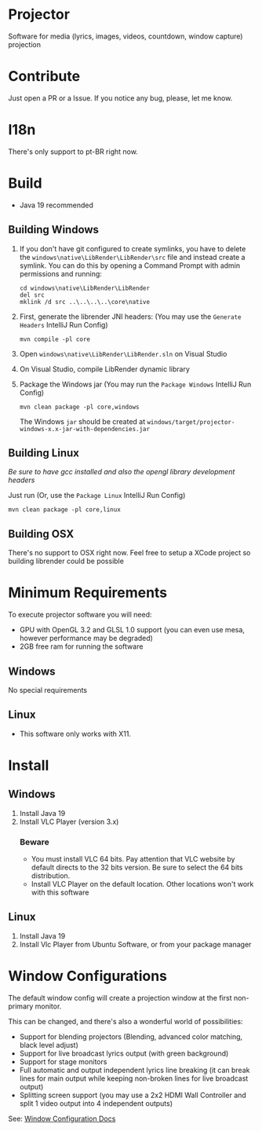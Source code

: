 Projector
=========

Software for media (lyrics, images, videos, countdown, window capture) projection

Contribute
==========

Just open a PR or a Issue. If you notice any bug, please, let me know.

I18n
=====

There's only support to pt-BR right now.

Build
=====
- Java 19 recommended

## Building Windows

1. If you don't have git configured to create symlinks, you have to delete the 
    `windows\native\LibRender\LibRender\src` file and instead create a symlink. You can do this by opening a 
    Command Prompt with admin permissions and running: 
    ```
   cd windows\native\LibRender\LibRender
   del src
   mklink /d src ..\..\..\..\core\native
   ```
    
2. First, generate the librender JNI headers: (You may use the `Generate Headers` IntelliJ Run Config)
    ```
    mvn compile -pl core
    ```
3. Open `windows\native\LibRender\LibRender.sln` on Visual Studio
4. On Visual Studio, compile LibRender dynamic library
5. Package the Windows jar (You may run the `Package Windows` IntelliJ Run Config)
    ```
    mvn clean package -pl core,windows
    ```

    The Windows `jar` should be created at `windows/target/projector-windows-x.x-jar-with-dependencies.jar`

## Building Linux

*Be sure to have gcc installed and also the opengl library development headers*

Just run (Or, use the `Package Linux` IntelliJ Run Config)

```
mvn clean package -pl core,linux
```

## Building OSX
There's no support to OSX right now. Feel free to setup a XCode project so building librender could be possible

Minimum Requirements
====================

To execute projector software you will need:

- GPU with OpenGL 3.2 and GLSL 1.0 support (you can even use mesa, however performance may be degraded)
- 2GB free ram for running the software

## Windows

No special requirements

## Linux

- This software only works with X11. 

Install
==========

## Windows

1. Install Java 19
2. Install VLC Player (version 3.x)
   ### Beware
   - You must install VLC 64 bits. Pay attention that VLC website by default directs to the 32 bits version. Be sure to select the 64 bits distribution.
   - Install VLC Player on the default location. Other locations won't work with this software

## Linux

1. Install Java 19
2. Install Vlc Player from Ubuntu Software, or from your package manager

Window Configurations
=====================

The default window config will create a projection window at the first non-primary monitor.

This can be changed, and there's also a wonderful world of possibilities:

- Support for blending projectors (Blending, advanced color matching, black level adjust)
- Support for live broadcast lyrics output (with green background)
- Support for stage monitors
- Full automatic and output independent lyrics line breaking (it can break lines for main output while keeping non-broken lines for live broadcast output) 
- Splitting screen support (you may use a 2x2 HDMI Wall Controller and split 1 video output into 4 independent outputs)

See: [Window Configuration Docs](https://github.com/julia-otran/projector/tree/master/docs/window-configurations)
